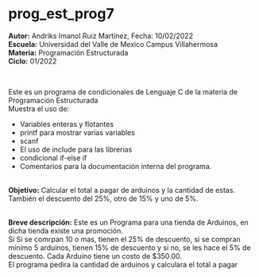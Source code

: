 # prog_est_prog7
<b>Autor:</b> Andriks Imanol Ruiz Martínez, Fecha: 10/02/2022 <br>
<b>Escuela:</b> Universidad del Valle de Mexico Campus Villahermosa <br>
<b>Materia:</b> Programación Estructurada <br>
<b>Ciclo:</b> 01/2022</p>
<br>
<p>Este es un programa de condicionales de Lenguaje C de la materia de Programación Estructurada<br>
Muestra el uso de:
  <ul>
    <li>Variables enteras y flotantes</li>
    <li>printf para mostrar varias variables</li>
    <li>scanf</li>
    <li>El uso de include para las librerias</li>
    <li>condicional if-else if</li>
<li>Comentarios para la documentación interna del programa.</li>
    </ul>
    </p>
<br>
<b>Objetivo:</b> Calcular el total a pagar de arduinos y la cantidad de estas. También el descuento del 25%, otro de 15% y uno de 5%.
<br>
<br>
<p><b>Breve descripción:</b>
Este  es un Programa para una tienda de Arduinos, en dicha tienda existe una promoción.
<br>
Si Si se comrpan 10 o mas, tienen el 25% de descuento, si se compran mínimo 5 arduinos, tienen 15% de descuento
y si no, se les hace el 5% de descuento. Cada Arduino tiene un costo de $350.00.
<br>
El programa pedira la cantidad de arduinos y calculara el total a pagar <br>
</p>

